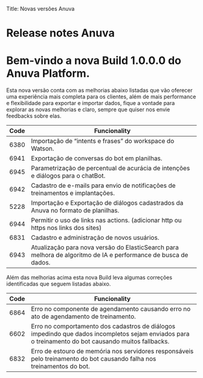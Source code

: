 Title: Novas versões Anuva
# Release notes Anuva

# Bem-vindo a nova Build 1.0.0.0 do Anuva Platform.

Esta nova versão conta com as melhorias abaixo listadas que vão oferecer
uma experiência mais completa para os clientes, além de mais performance e
flexibilidade para exportar e importar dados, fique a vontade para explorar as
novas melhorias e claro, sempre que quiser nos envie feedbacks sobre elas.

|Code|Funcionality|
|--------------|------------------|
|6380|Importação de “intents e frases” do workspace do Watson.|
|6941|Exportação de conversas do bot em planilhas.|
|6945|Parametrização de percentual de acurácia de intenções e diálogos para o chatBot.|
|6942|Cadastro de e-mails para envio de notificações de treinamentos e implantações.|
|5228|Importação e Exportação de diálogos cadastrados da Anuva no formato de planilhas.|
|6944|Permitir o uso de links nas actions. (adicionar http ou https nos links dos sites)|
|6831|Cadastro e administração de novos usuários.|
|6943|Atualização para nova versão do ElasticSearch para melhora de algoritmo de IA e performance de busca de dados.|

Além das melhorias acima esta nova Build leva algumas correções identificadas que
seguem listadas abaixo.

|Code|Funcionality|
|--------------|------------------|
|6864|Erro no componente de agendamento causando erro no ato de agendamento de treinamento.|
|6602|Erro no comportamento dos cadastros de diálogos impedindo que dados incompletos sejam enviados para o treinamento do bot causando muitos fallbacks.|
|6832|Erro de estouro de memória nos servidores responsáveis pelo treinamento do bot causando falha nos treinamentos do bot.|
